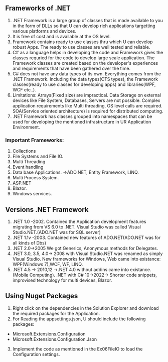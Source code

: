 ﻿## Frameworks of .NET
1. .NET Framework is a large group of classes that is made available to you in the form of DLLs so that U can develop rich applications targetting various platforms and devices. 
2. It is free of cost and is available at the OS level. 
3. Framework contains ready to use classes thru which U can develop robust Apps. The ready to use classes are well tested and reliable. 
 4. C# as a language helps in developing the code and Framework gives the classes requried for the code to develop large scale application. The Framework classes are created based on the developer's experiences and requirements that have been gathered over the time.
 5. C# does not have any data types of its own. Everything comes from the .NET Framework. Including the data types(CTS types), the Framework classes(ready to use classes for developing apps) and libraries(WPF, WCF etc..).
6. Limitations: Arrays(Fixed size) are impractical. Data Storage on external devices like File System, Databases, Servers are not possible. Complex application requirements like Multi threading, OS level calls are required. SOA(Service oriented architecture) is required for distributed computing. 
7. .NET Framework has classes grouped into namespaces that can be used for developing the mentioned infrastructure in UR Application Environment. 

### Important Frameworks:
1. Collections
2. File Systems and File IO. 
3. Multi Threading
4. Event handling
5. Data base Applications. ->ADO.NET, Entity Framework, LINQ. 
6. Multi Process System.
7. ASP.NET
8. Blazor. 
9. Windows services. 

## Versions .NET Framework
1. .NET 1.0 -2002. Contained the Application development features migrating from VS 6.0 to .NET. Visual Studio was called Visual Studio.NET.(ADO.NET was for SQL server) 
2. .NET 1.1v -2003. Contained new features of ADO.NET(ADO.NET was for all kinds of Dbs)
3. .NET 2.0->2005 We got Generics, Anonymous methods for Delegates. 
4. .NET 3.0, 3.5, 4.0-> 2008 with Visual Studio.NET was renamed as simply Visual Studio. New frameworks for Windows, Web came into existance: WPF(Windows 7),WCF, WF, LINQ.
5. .NET 4.5 -> 2010,12 ->.NET 4.0 without addins came into existance.(Mobile Computing).
.NET with C# 10->2022-> Shorter code snippets, improvised technology for multi devices, Blazor.

## Using Nuget Packages
1. Right click on the dependencies in the Solution Explorer and download the required packages for the Application.
2. For Reading the appsettings.json, U should include the following packages:
  - Microsoft.Extensions.Configuration
  - Microsoft.Extensions.Configuration.Json
3. Implement the code as mentioned in the Ex06FileIO to load the Configuration settings. 
